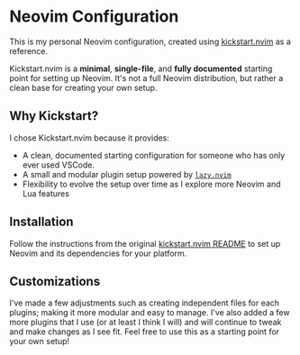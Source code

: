# Neovim Configuration

This is my personal Neovim configuration, created using [kickstart.nvim](https://github.com/nvim-lua/kickstart.nvim) as a reference.  

Kickstart.nvim is a **minimal**, **single-file**, and **fully documented** starting point for setting up Neovim. It's not a full Neovim distribution, but rather a clean base for creating your own setup.

## Why Kickstart?

I chose Kickstart.nvim because it provides:

- A clean, documented starting configuration for someone who has only ever used VSCode.
- A small and modular plugin setup powered by [`lazy.nvim`](https://github.com/folke/lazy.nvim)  
- Flexibility to evolve the setup over time as I explore more Neovim and Lua features

## Installation

Follow the instructions from the original [kickstart.nvim README](https://github.com/nvim-lua/kickstart.nvim) to set up Neovim and its dependencies for your platform.

## Customizations

I've made a few adjustments such as creating independent files for each plugins; making it more modular and easy to manage. I've also added a few more plugins that I use (or at least I think I will) and will continue to tweak and make changes as I see fit. Feel free to use this as a starting point for your own setup!  
